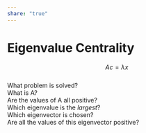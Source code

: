 ```yaml
---  
share: "true"  
---  
```

# Eigenvalue Centrality  
  
$$  
Ac = \lambda x  
$$  
What problem is solved?  
What is A?  
Are the values of A all positive?  
Which eigenvalue is the *largest*?  
Which eigenvector is chosen?  
Are all the values of this eigenvector positive?